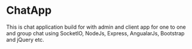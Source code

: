 # ChatApp
This is chat application build for with admin and client app for one to one and group chat using SocketIO, NodeJs, Express, AngualarJs, Bootstrap and jQuery etc.
